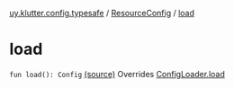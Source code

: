 [uy.klutter.config.typesafe](../index.md) / [ResourceConfig](index.md) / [load](.)


# load
`fun load(): Config` [(source)](https://github.com/kohesive/klutter/blob/master/config-typesafe-jdk6/src/main/kotlin/uy/klutter/config/typesafe/ConfigLoading.kt#L119)
Overrides [ConfigLoader.load](../-config-loader/load.md)


